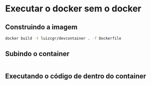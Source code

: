 # Executar o docker sem o docker

## Construindo a imagem

```sh
docker build -t luizcgr/devcontainer . -f Dockerfile
```

## Subindo o container

```sh

```

## Executando o código de dentro do container

```sh

```
